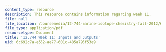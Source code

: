 ```yaml
---
content_type: resource
description: This resource contains information regarding week 11.
file: null
file_location: /coursemedia/12-744-marine-isotope-chemistry-fall-2012/6c692c7ae552ae77601c485a795f53e9_MIT12_744F12_Week11.pdf
file_type: application/pdf
resourcetype: Document
title: '12.744 Week 11: Inputs and Outputs'
uid: 6c692c7a-e552-ae77-601c-485a795f53e9
---
```

